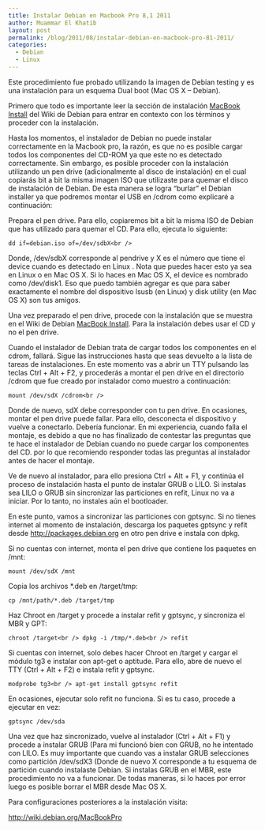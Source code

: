 ```yaml
---
title: Instalar Debian en Macbook Pro 8,1 2011
author: Muammar El Khatib
layout: post
permalink: /blog/2011/08/instalar-debian-en-macbook-pro-81-2011/
categories:
  - Debian
  - Linux
---
```

Este procedimiento fue probado utilizando la imagen de Debian testing y es una instalación para un esquema Dual boot (Mac OS X – Debian).

Primero que todo es importante leer la sección de instalación [MacBook Install][1] del Wiki de Debian para entrar en contexto con los términos y proceder con la instalación.

Hasta los momentos, el instalador de Debian no puede instalar correctamente en la Macbook pro, la razón, es que no es posible cargar todos los componentes del CD-ROM ya que este no es detectado correctamente. Sin embargo, es posible proceder con la instalación utilizando un pen drive (adicionalmente al disco de instalación) en el cual copiarás bit a bit la misma imagen ISO que utilizaste para quemar el disco de instalación de Debian. De esta manera se logra “burlar” el Debian installer ya que podremos montar el USB en /cdrom como explicaré a continuación:

Prepara el pen drive. Para ello, copiaremos bit a bit la misma ISO de Debian que has utilizado para quemar el CD. Para ello, ejecuta lo siguiente:

`dd if=debian.iso of=/dev/sdbX<br />
`

Donde, /dev/sdbX corresponde al pendrive y X es el número que tiene el device cuando es detectado en Linux . Nota que puedes hacer esto ya sea en Linux o en Mac OS X. Si lo haces en Mac OS X, el device es nombrado como /dev/disk1. Eso que puedo también agregar es que para saber exactamente el nombre del dispositivo lsusb (en Linux) y disk utility (en Mac OS X) son tus amigos.

Una vez preparado el pen drive, procede con la instalación que se muestra en el Wiki de Debian [MacBook Install][1]. Para la instalación debes usar el CD y no el pen drive.

Cuando el instalador de Debian trata de cargar todos los componentes en el cdrom, fallará. Sigue las instrucciones hasta que seas devuelto a la lista de tareas de instalaciones. En este momento vas a abrir un TTY pulsando las teclas Ctrl + Alt + F2, y procederás a montar el pen drive en el directorio /cdrom que fue creado por instalador como muestro a continuación:

`mount /dev/sdX /cdrom<br />
`

Donde de nuevo, sdX debe corresponder con tu pen drive. En ocasiones, montar el pen drive puede fallar. Para ello, desconecta el dispositivo y vuelve a conectarlo. Debería funcionar. En mi experiencia, cuando falla el montaje, es debido a que no has finalizado de contestar las preguntas que te hace el instalador de Debian cuando no puede cargar los componentes del CD. por lo que recomiendo responder todas las preguntas al instalador antes de hacer el montaje.

Ve de nuevo al instalador, para ello presiona Ctrl + Alt + F1, y continúa el proceso de instalación hasta el punto de instalar GRUB o LILO. Si instalas sea LILO o GRUB sin sincronizar las particiones en refit, Linux no va a iniciar. Por lo tanto, no instales aún el bootloader.

En este punto, vamos a sincronizar las particiones con gptsync. Si no tienes internet al momento de instalación, descarga los paquetes gptsync y refit desde <http://packages.debian.org> en otro pen drive e instala con dpkg.

Si no cuentas con internet, monta el pen drive que contiene los paquetes en /mnt:

`mount /dev/sdX /mnt`

Copia los archivos *.deb en /target/tmp:

`cp /mnt/path/*.deb /target/tmp`

Haz Chroot en /target y procede a instalar refit y gptsync, y sincroniza el MBR y GPT:

`chroot /target<br />
dpkg -i /tmp/*.deb<br />
refit`

Si cuentas con internet, solo debes hacer Chroot en /target y cargar el módulo tg3 e instalar con apt-get o aptitude. Para ello, abre de nuevo el TTY (Ctrl + Alt + F2) e instala refit y gptsync.

`modprobe tg3<br />
apt-get install gptsync refit`

En ocasiones, ejecutar solo refit no funciona. Si es tu caso, procede a ejecutar en vez:

`gptsync /dev/sda`

Una vez que haz sincronizado, vuelve al instalador (Ctrl + Alt + F1) y procede a instalar GRUB (Para mi funcionó bien con GRUB, no he intentado con LILO. Es muy importante que cuando vas a instalar GRUB selecciones como partición /dev/sdX3 (Donde de nuevo X corresponde a tu esquema de partición cuando instalaste Debian. Si instalas GRUB en el MBR, este procedimiento no va a funcionar. De todas maneras, si lo haces por error luego es posible borrar el MBR desde Mac OS X.

Para configuraciones posteriores a la instalación visita:

<http://wiki.debian.org/MacBookPro>

 [1]: http://wiki.debian.org/MacBook#Install_Debian